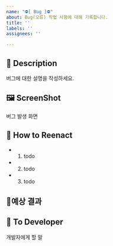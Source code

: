 ```yaml
---
name: "⛔[ Bug ]⛔"
about: Bug(오류) 작업 사항에 대해 기록합니다.
title: ''
labels: ''
assignees: ''

---
```


## 📝 Description
버그에 대한 설명을 작성하세요.

## 🖼 ScreenShot
버그 발생 화면

## 🔄 How to Reenact  
- 1. todo
- 2. todo
- 3. todo

## 🤔예상 결과


## 📢 To Developer
개발자에게 할 말

